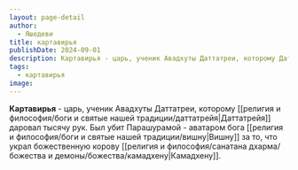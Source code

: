 ```yaml
---
layout: page-detail
author:
  - Яшодеви
title: картавирья
publishDate: 2024-09-01
description: Картавирья - царь, ученик Авадхуты Даттатреи, которому Даттатрея даровал тысячу рук. Был убит Парашурамой - аватаром бога Вишну за то, что украл божественную корову Камадхену.
tags:
  - картавирья
image:
---
```

**Картавирья** - царь, ученик Авадхуты Даттатреи, которому [[религия и философия/боги и святые нашей традиции/даттатрейя|Даттатрейя]] даровал тысячу рук. Был убит Парашурамой - аватаром бога [[религия и философия/боги и святые нашей традиции/вишну|Вишну]] за то, что украл божественную корову [[религия и философия/санатана дхарма/божества и демоны/божества/камадхену|Камадхену]].

